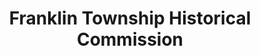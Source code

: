 ---
layout: repo
title: "Franklin Township Historical Commission"
id: 14293
permalink: repos/14293/
---